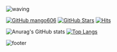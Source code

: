 ![waving](https://capsule-render.vercel.app/api?type=waving&height=230&text=Mj%20Son&fontAlign=80&fontAlignY=40&color=gradient)

[![GitHub mango606](https://img.shields.io/github/followers/mango606?label=follow&style=social)](https://github.com/mango606)
[![GitHub Stars](https://img.shields.io/github/stars/mango606?style=social)](https://github.com/mango606)
[![Hits](https://komarev.com/ghpvc/?username=mango606&color=blue&label=Hits)](https://github.com/mango606)

![Anurag's GitHub stats](https://github-readme-stats.vercel.app/api?username=mango606&show_icons=true&theme=radical)
[![Top Langs](https://github-readme-stats.vercel.app/api/top-langs/?username=mango606&langs_count=8&layout=compact&theme=radical)](https://github.com/mango606/mango606.git)

![footer](https://capsule-render.vercel.app/api?type=waving&color=auto&height=150&section=footer&text=@mango606&fontAlignY=70&fontSize=20)
